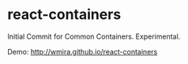 react-containers
========================

Initial Commit for Common Containers.
Experimental.

Demo: http://wmira.github.io/react-containers